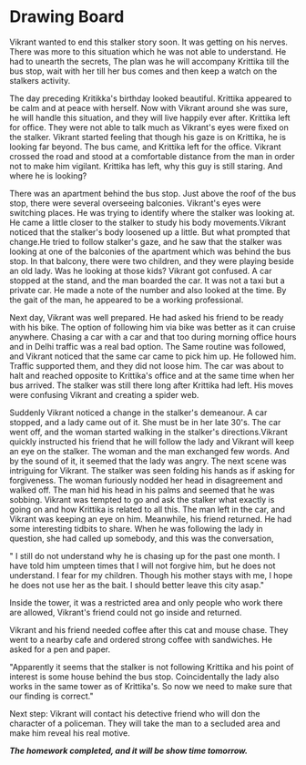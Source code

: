 # Drawing Board

Vikrant wanted to end this stalker story soon. It was getting on his nerves. There was more to this situation which he was not able to understand. He had to unearth the secrets, The plan was he will accompany Krittika till the bus stop, wait with her till her bus comes and then keep a watch on the stalkers activity.

The day preceding Kritikka's birthday looked beautiful. Krittika appeared to be calm and at peace with herself. Now with Vikrant around she was sure, he will handle this situation, and they will live happily ever after. Krittika left for office. They were not able to talk much as Vikrant's eyes were fixed on the stalker. Vikrant started feeling that though his gaze is on Krittika, he is looking far beyond. The bus came, and Krittika left for the office. Vikrant crossed the road and stood at a comfortable distance from the man in order not to make him vigilant. Krittika has left, why this guy is still staring. And where he is looking?

There was an apartment behind the bus stop. Just above the roof of the bus stop, there were several overseeing balconies. Vikrant's eyes were switching places. He was trying to identify where the stalker was looking at. He came a little closer to the stalker to study his body movements.Vikrant noticed that the stalker's body loosened up a little. But what prompted that change.He tried to follow stalker's gaze, and he saw that the stalker was looking at one of the balconies of the apartment which was behind the bus stop. In that balcony, there were two children, and they were playing beside an old lady. Was he looking at those kids? Vikrant got confused. A car stopped at the stand, and the man boarded the car. It was not a taxi but a private car. He made a note of the number and also looked at the time. By the gait of the man, he appeared to be a working professional.

Next day, Vikrant was well prepared. He had asked his friend to be ready with his bike. The option of following him via bike was better as it can cruise anywhere. Chasing a car with a car and that too during morning office hours and in Delhi traffic was a real bad option. The Same routine was followed, and Vikrant noticed that the same car came to pick him up. He followed him. Traffic supported them, and they did not loose him. The car was about to halt and reached opposite to Krittika's office and at the same time when her bus arrived. The stalker was still there long after Krittika had left. His moves were confusing Vikrant and creating a spider web.

Suddenly Vikrant noticed a change in the stalker's demeanour. A car stopped, and a lady came out of it. She must be in her late 30's. The car went off, and the woman started walking in the stalker's directions.Vikrant quickly instructed his friend that he will follow the lady and Vikrant will keep an eye on the stalker. The woman and the man exchanged few words. And by the sound of it, it seemed that the lady was angry. The next scene was intriguing for Vikrant. The stalker was seen folding his hands as if asking for forgiveness. The woman furiously nodded her head in disagreement and walked off. The man hid his head in his palms and seemed that he was sobbing. Vikrant was tempted to go and ask the stalker what exactly is going on and how Krittika is related to all this. The man left in the car, and Vikrant was keeping an eye on him. Meanwhile, his friend returned. He had some interesting tidbits to share. When he was following the lady in question, she had called up somebody, and this was the conversation,

" I still do not understand why he is chasing up for the past one month. I have told him umpteen times that I will not forgive him, but he does not understand. I fear for my children. Though his mother stays with me, I hope he does not use her as the bait. I should better leave this city asap."

Inside the tower, it was a restricted area and only people who work there are allowed, Vikrant's friend could not go inside and returned.

Vikrant and his friend needed coffee after this cat and mouse chase. They went to a nearby cafe and ordered strong coffee with sandwiches. He asked for a pen and paper.

"Apparently it seems that the stalker is not following Krittika and his point of interest is some house behind the bus stop. Coincidentally the lady also works in the same tower as of Krittika's. So now we need to make sure that our finding is correct."

Next step: Vikrant will contact his detective friend who will don the character of a policeman. They will take the man to a secluded area and make him reveal his real motive.

***The homework completed, and it will be show time tomorrow.***